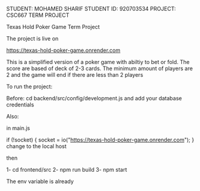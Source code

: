 

STUDENT: MOHAMED SHARIF
STUDENT ID: 920703534
PROJECT: CSC667 TERM PROJECT



Texas Hold Poker Game Term Project


The project is live on 

https://texas-hold-poker-game.onrender.com

This is a simplified version of a poker game with abiltiy to bet or fold. The score are based of deck of 2-3 cards. 
The minimum amount of players are 2 and the game will end if there are less than 2 players



To run the project:


Before:  cd backend/src/config/development.js and add your database credentials


Also:

in main.js


   if (!socket) {
                socket = io("https://texas-hold-poker-game.onrender.com");
            }
change to the local host




then

1- cd frontend/src
2- npm run build
3- npm start

The env variable is already 
